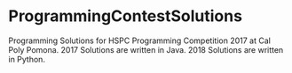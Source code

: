 # ProgrammingContestSolutions
Programming Solutions for HSPC Programming Competition 2017 at Cal Poly Pomona.
2017 Solutions are written in Java.
2018 Solutions are written in Python.
